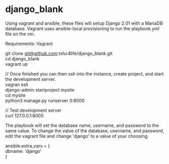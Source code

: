 # django_blank
Using vagrant and ansible, these files will setup Django 2.01 with a MariaDB database. Vagrant uses ansible-local provisioning to  run the playbook.yml file on the vm. 

Requirements: Vagrant

git clone git@github.com:txhc4life/django_blank.git  
cd django_blank  
vagrant up  

// Once finished you can then ssh into the instance, create project, and start the development server.  
vagran ssh   
django-admin startproject mysite  
cd mysite  
python3 manage.py runserver 0:8000    

// Test development server  
curl 127.0.0.1:8000  

The playbook will set the database name, username, and password to the same value. To change the value of the database, username, and password, edit the vagrant file and change 'django' to a value of your choosing.   

ansible.extra_vars = {  
          dbname: 'django'  
      }
